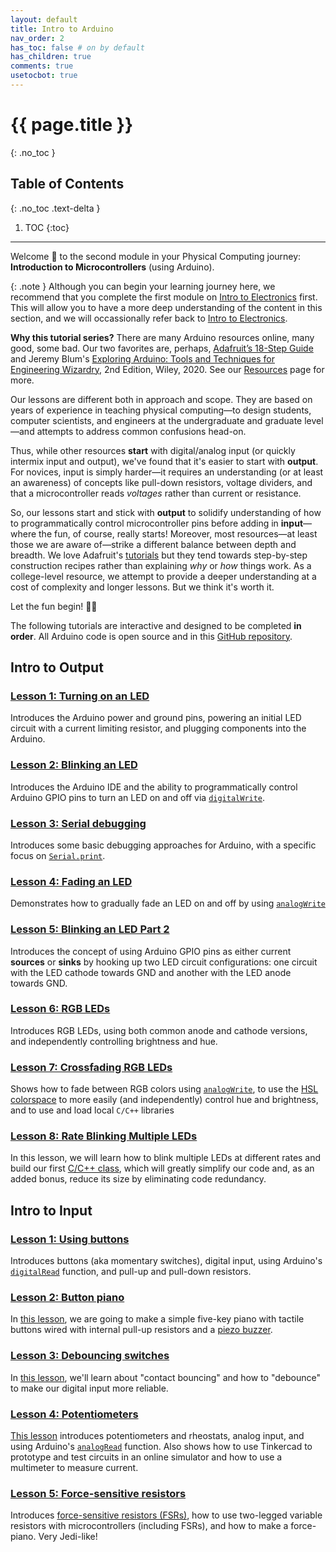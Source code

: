 ```yaml
---
layout: default
title: Intro to Arduino
nav_order: 2
has_toc: false # on by default
has_children: true
comments: true
usetocbot: true
---
```

# {{ page.title }}
{: .no_toc }

## Table of Contents
{: .no_toc .text-delta }

1. TOC
{:toc}
---

Welcome 👋 to the second module in your Physical Computing journey: **Introduction to Microcontrollers** (using Arduino).

{: .note }
Although you can begin your learning journey here, we  recommend that you complete the first module on [Intro to Electronics](../electronics/index.md) first. This will allow you to have a more deep understanding of the content in this section, and we will occassionally refer back to [Intro to Electronics](../electronics/index.md).

<!-- Call this intro to Microcontrollers and then cast Arduino as an example? -->

<!-- Add an Intro to Microcontrollers, talk about Arduino vs. RaspPi -->

**Why this tutorial series?** There are many Arduino resources online, many good, some bad. Our two favorites are, perhaps, [Adafruit’s 18-Step Guide](https://learn.adafruit.com/series/learn-arduino) and Jeremy Blum's [Exploring Arduino: Tools and Techniques for Engineering Wizardry](https://alliance-primo.hosted.exlibrisgroup.com/permalink/f/kjtuig/CP51311244450001451), 2nd Edition, Wiley, 2020. See our [Resources](../resources/index.md) page for more.

Our lessons are different both in approach and scope. They are based on years of experience in teaching physical computing—to design students, computer scientists, and engineers at the undergraduate and graduate level—and attempts to address common confusions head-on.

Thus, while other resources **start** with digital/analog input (or quickly intermix input and output), we've found that it's easier to start with **output**. For novices, input is simply harder—it requires an understanding (or at least an awareness) of concepts like pull-down resistors, voltage dividers, and that a microcontroller reads *voltages* rather than current or resistance.

So, our lessons start and stick with **output** to solidify understanding of how to programmatically control microcontroller pins before adding in **input**—where the fun, of course, really starts! Moreover, most resources—at least those we are aware of—strike a different balance between depth and breadth. We love Adafruit's [tutorials](http://learn.adafruit.com/) but they tend towards step-by-step construction recipes rather than explaining *why* or *how* things work. As a college-level resource, we attempt to provide a deeper understanding at a cost of complexity and longer lessons. But we think it's worth it.

Let the fun begin! 🚀🥳

The following tutorials are interactive and designed to be completed **in order**. All Arduino code is open source and in this [GitHub repository](https://github.com/makeabilitylab/arduino).

<!-- The [Adafruit lessons](https://learn.adafruit.com/series/learn-arduino) provide a rapid, broad taste of using microcontrollers for digital and analog I/O. As a book, Blum's [Exploring Arduino](https://alliance-primo.hosted.exlibrisgroup.com/permalink/f/kjtuig/CP51311244450001451) goes deeper; however, ne -->

## Intro to Output

<!-- Consider adding a debugging with Serial Monitor lesson -- maybe after Lesson 3? -->

### [Lesson 1: Turning on an LED](led-on.md)

Introduces the Arduino power and ground pins, powering an initial LED circuit with a current limiting resistor, and plugging components into the Arduino.

### [Lesson 2: Blinking an LED](led-blink.md)

Introduces the Arduino IDE and the ability to programmatically control Arduino GPIO pins to turn an LED on and off via [`digitalWrite`](https://www.arduino.cc/reference/en/language/functions/digital-io/digitalwrite/).

### [Lesson 3: Serial debugging](serial-print.md)

Introduces some basic debugging approaches for Arduino, with a specific focus on [`Serial.print`](https://www.arduino.cc/reference/en/language/functions/communication/serial/print/).

### [Lesson 4: Fading an LED](led-fade.md)

Demonstrates how to gradually fade an LED on and off by using [`analogWrite`](https://www.arduino.cc/reference/en/language/functions/analog-io/analogwrite/)

### [Lesson 5: Blinking an LED Part 2](led-blink2.md)

Introduces the concept of using Arduino GPIO pins as either current **sources** or **sinks** by hooking up two LED circuit configurations: one circuit with the LED cathode towards GND and another with the LED anode towards GND.

### [Lesson 6: RGB LEDs](rgb-led.md)

Introduces RGB LEDs, using both common anode and cathode versions, and independently controlling brightness and hue.

### [Lesson 7: Crossfading RGB LEDs](rgb-led-fade.md)

Shows how to fade between RGB colors using [`analogWrite`](https://www.arduino.cc/reference/en/language/functions/analog-io/analogwrite/), to use the [HSL colorspace](https://en.wikipedia.org/wiki/HSL_and_HSV) to more easily (and independently) control hue and brightness, and to use and load local `C/C++` libraries

### [Lesson 8: Rate Blinking Multiple LEDs](led-blink3.md)

In this lesson, we will learn how to blink multiple LEDs at different rates and build our first [C/C++ class](http://www.cplusplus.com/doc/tutorial/classes/), which will greatly simplify our code and, as an added bonus, reduce its size by eliminating code redundancy.

## Intro to Input

### [Lesson 1: Using buttons](buttons.md)

Introduces buttons (aka momentary switches), digital input, using Arduino's [`digitalRead`](https://www.arduino.cc/reference/en/language/functions/digital-io/digitalread/) function, and pull-up and pull-down resistors.

### [Lesson 2: Button piano](piano.md)

In [this lesson](piano.md), we are going to make a simple five-key piano with tactile buttons wired with internal pull-up resistors and a [piezo buzzer](https://www.adafruit.com/product/160).

### [Lesson 3: Debouncing switches](debouncing.md)

In [this lesson](debouncing.md), we'll learn about "contact bouncing" and how to "debounce" to make our digital input more reliable.

### [Lesson 4: Potentiometers](potentiometers.md)

[This lesson](potentiometers.md) introduces potentiometers and rheostats, analog input, and using Arduino's [`analogRead`](https://www.arduino.cc/reference/en/language/functions/analog-io/analogread/) function. Also shows how to use Tinkercad to prototype and test circuits in an online simulator and how to use a multimeter to measure current.

### [Lesson 5: Force-sensitive resistors](force-sensitive-resistors.md)

Introduces [force-sensitive resistors (FSRs)](force-sensitive-resistors.md), how to use two-legged variable resistors with microcontrollers (including FSRs), and how to make a force-piano. Very Jedi-like!

<!--
TODO: after Lesson 4, have them make their own lo-fi resistive sensor? and turn their arduino into a voltmeter?
TODO: [done] what is debouncing and why
TODO: how to use interrupts
TODO: how to use some startup sequence to calibrate sensors?
 -- https://www.arduino.cc/en/Tutorial/BuiltInExamples/Calibration
TODO: some basics on smoothing the signal? -->

<!-- ## Other possibilities
- Debugging
  - Using VS Code
- TODO: consider adding interrupts here? Like after Lesson 2?
  - Nick Gammon's blog is a nice resource for this: https://www.gammon.com.au/interrupts
- When to introduce -->
